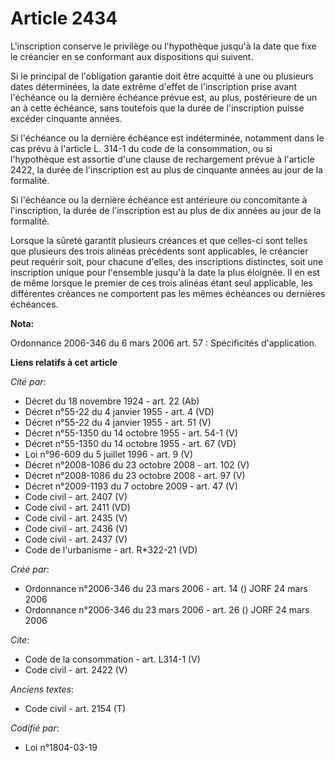 # Article 2434

L'inscription conserve le privilège ou l'hypothèque jusqu'à la date que fixe le créancier en se conformant aux dispositions
qui suivent. 

Si le principal de l'obligation garantie doit être acquitté à une ou plusieurs dates déterminées, la date extrême d'effet de
l'inscription prise avant l'échéance ou la dernière échéance prévue est, au plus, postérieure de un an à cette échéance, sans
toutefois que la durée de l'inscription puisse excéder cinquante années. 

Si l'échéance ou la dernière échéance est indéterminée, notamment dans le cas prévu à l'article L. 314-1 du code de la
consommation, ou si l'hypothèque est assortie d'une clause de rechargement prévue à l'article 2422, la durée de l'inscription
est au plus de cinquante années au jour de la formalité. 

Si l'échéance ou la dernière échéance est antérieure ou concomitante à l'inscription, la durée de l'inscription est au plus
de dix années au jour de la formalité. 

Lorsque la sûreté garantit plusieurs créances et que celles-ci sont telles que plusieurs des trois alinéas précédents sont
applicables, le créancier peut requérir soit, pour chacune d'elles, des inscriptions distinctes, soit une inscription unique
pour l'ensemble jusqu'à la date la plus éloignée. Il en est de même lorsque le premier de ces trois alinéas étant seul
applicable, les différentes créances ne comportent pas les mêmes échéances ou dernières échéances.

**Nota:**

Ordonnance 2006-346 du 6 mars 2006 art. 57 : Spécificités d'application.

**Liens relatifs à cet article**

_Cité par_:

  - Décret du 18 novembre 1924 - art. 22 (Ab)
  - Décret n°55-22 du 4 janvier 1955 - art. 4 (VD)
  - Décret n°55-22 du 4 janvier 1955 - art. 51 (V)
  - Décret n°55-1350 du 14 octobre 1955 - art. 54-1 (V)
  - Décret n°55-1350 du 14 octobre 1955 - art. 67 (VD)
  - Loi n°96-609 du 5 juillet 1996 - art. 9 (V)
  - Décret n°2008-1086 du 23 octobre 2008 - art. 102 (V)
  - Décret n°2008-1086 du 23 octobre 2008 - art. 97 (V)
  - Décret n°2009-1193 du 7 octobre 2009 - art. 47 (V)
  - Code civil - art. 2407 (V)
  - Code civil - art. 2411 (VD)
  - Code civil - art. 2435 (V)
  - Code civil - art. 2436 (V)
  - Code civil - art. 2437 (V)
  - Code de l'urbanisme - art. R*322-21 (VD)

_Créé par_:

  - Ordonnance n°2006-346 du 23 mars 2006 - art. 14 () JORF 24 mars 2006
  - Ordonnance n°2006-346 du 23 mars 2006 - art. 26 () JORF 24 mars 2006

_Cite_:

  - Code de la consommation - art. L314-1 (V)
  - Code civil - art. 2422 (V)

_Anciens textes_:

  - Code civil - art. 2154 (T)

_Codifié par_:

  - Loi n°1804-03-19
